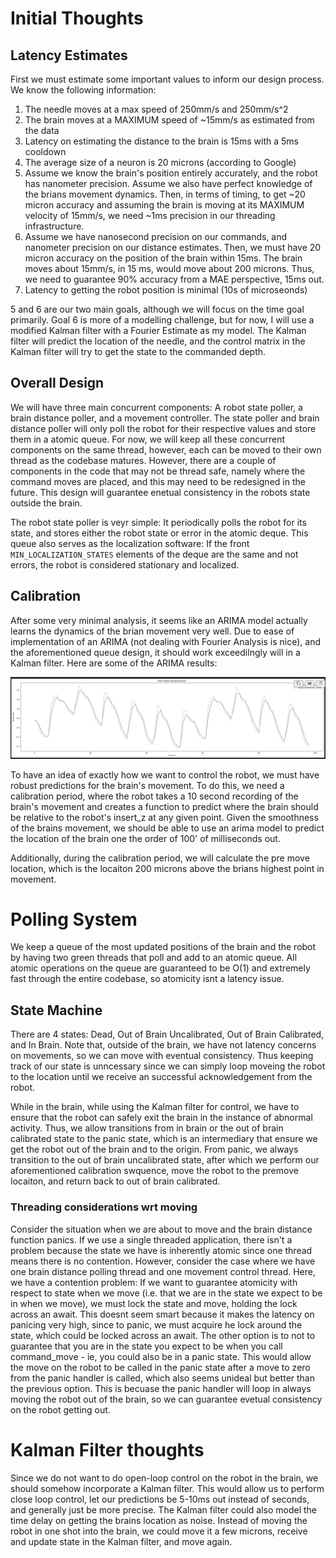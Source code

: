 # Initial Thoughts

## Latency Estimates

First we must estimate some important values to inform our design process. We know the following information:

1) The needle moves at a max speed of 250mm/s and 250mm/s^2
2) The brain moves at a MAXIMUM speed of ~15mm/s as estimated from the data
3) Latency on estimating the distance to the brain is 15ms with a 5ms cooldown
4) The average size of a neuron is 20 microns (according to Google)
5) Assume we know the brain's position entirely accurately, and the robot has nanometer precision. Assume we also have perfect knowledge of the brians movement dynamics. Then, in terms of timing, to get ~20 micron accuracy and assuming the brain is moving at its MAXIMUM velocity of 15mm/s, we need ~1ms precision in our threading infrastructure.
6) Assume we have nanosecond precision on our commands, and nanometer precision on our distance estimates. Then, we must have 20 micron accuracy on the position of the brain within 15ms. The brain moves about 15mm/s, in 15 ms, would move about 200 microns. Thus, we need to guarantee 90% accuracy from a MAE perspective, 15ms out.
7) Latency to getting the robot position is minimal (10s of microseonds)

5 and 6 are our two main goals, although we will focus on the time goal primarily. Goal 6 is more of a modelling challenge, but for now, I will use a modified Kalman filter with a Fourier Estimate as my model. The Kalman filter will predict the location of the needle, and the control matrix in the Kalman filter will try to get the state to the commanded depth.


## Overall Design

We will have three main concurrent components: A robot state poller, a brain distance poller, and a movement controller. The state poller and brain distance poller will only poll the robot for their respective values and store them in a atomic queue. For now, we will keep all these concurrent components on the same thread, however, each can be moved to their own thread as the codebase matures. However, there are a couple of components in the code that may not be thread safe, namely where the command moves are placed, and this may need to be redesigned in the future. This design will guarantee enetual consistency in the robots state outside the brain.

The robot state poller is veyr simple: It periodically polls the robot for its state, and stores either the robot state or error in the atomic deque. This queue also serves as the localization software: If the front `MIN_LOCALIZATION_STATES` elements of the deque are the same and not errors, the robot is considered stationary and localized. 


## Calibration

After some very minimal analysis, it seems like an ARIMA model actually learns the dynamics of the brian movement very well. Due to ease of implementation of an ARIMA (not dealing with Fourier Analysis is nice), and the aforementioned queue design, it should work exceedilngly will in a Kalman filter. Here are some of the ARIMA results:

![ARIMA](pics/arima_10_sec.png)

To have an idea of exactly how we want to control the robot, we must have robust predictions for the brain's movement. To do this, we need a calibration period, where the robot takes a 10 second recording of the brain's movement and creates a function to predict where the brain should be relative to the robot's insert_z at any given point. Given the smoothness of the brains movement, we should be able to use an arima model to predict the location of the brain one the order of 100' of milliseconds out.

Additionally, during the calibration period, we will calculate the pre move location, which is the locaiton 200 microns above the brians highest point in movement.


# Polling System

We keep a queue of the most updated positions of the brain and the robot by having two green threads that poll and add to an atomic queue. All atomic operations on the queue are guaranteed to be O(1) and extremely fast through the entire codebase, so atomicity isnt a latency issue.

## State Machine

There are 4 states: Dead, Out of Brain Uncalibrated, Out of Brain Calibrated, and In Brain. Note that, outside of the brain, we have not latency concerns on movements, so we can move with eventual consistency. Thus keeping track of our state is unncessary since we can simply loop moveing the robot to the location until we receive an successful acknowledgement from the robot.

While in the brain, while using the Kalman filter for control, we have to ensure that the robot can safely exit the brain in the instance of abnormal activity. Thus, we allow transitions from in brain or the out of brain calibrated state to the panic state, which is an intermediary that ensure we get the robot out of the brain and to the origin. From panic, we always transition to the out of brain uncalibrated state, after which we perform our aforementioned calibration swquence, move the robot to the premove locaiton, and return back to out of brain calibrated.

### Threading considerations wrt moving

Consider the situation when we are about to move and the brain distance function panics. If we use a single threaded application, there  isn't a problem because the state we have is inherently atomic since one thread means there is no contention. However, consider the case where we have one brain distance polling thread and one movement control thread. Here, we have a contention problem: If we want to guarantee atomicity with respect to state when we move (i.e. that we are in the state we expect to be in when we move), we must lock the state and move, holding the lock across an await. This doesnt seem smart because it makes the latency on panicing very high, since to panic, we must acquire he lock around the state, which could be locked across an await. The other option is to not to guarantee that you are in the state you expect to be when you call command_move - ie, you could also be in a panic state. This would allow the move on the robot to be called in the panic state after a move to zero from the panic handler is called, which also seems unideal but better than the previous option. This is becuase the panic handler will loop in always moving the robot out of the brain, so we can guarantee evetual consistency on the robot getting out. 

# Kalman Filter thoughts

Since we do not want to do open-loop control on the robot in the brain, we should somehow incorporate a Kalman filter. This would allow us to perform close loop control, let our predictions be 5-10ms out instead of seconds, and generally just be more precise. The Kalman filter could also model the time delay on getting the brains location as noise. Instead of moving the robot in one shot into the brain, we could move it a few microns, receive and update state in the Kalman filter, and move again.